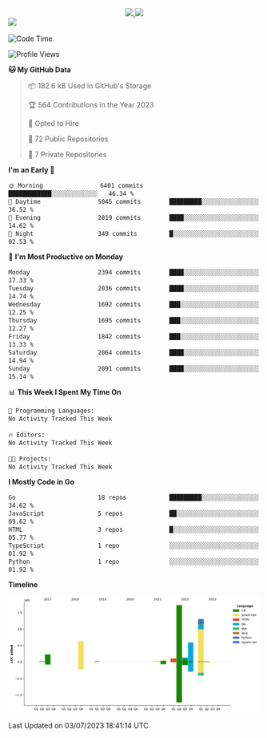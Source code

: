 <div align="center">
  <a href="https://github.com/arielsrv">
    <img height="180em" src="https://github-readme-stats.vercel.app/api?username=arielsrv&show_icons=true&theme=radical&include_all_commits=true&count_private=true"/>
    <img height="180em" src="https://github-readme-stats.vercel.app/api/top-langs/?username=arielsrv&layout=compact&langs_count=10&theme=radical"/>
 </a>
</div>

<div>
  <a href="https://www.linkedin.com/in/arielpineiro/" target="_blank">
    <img src="https://img.shields.io/badge/-LinkedIn-%230077B5?style=for-the-badge&logo=linkedin&logoColor=white" target="_blank">
  </a>
</div>

<!--START_SECTION:waka-->
![Code Time](http://img.shields.io/badge/Code%20Time-0%20secs-blue)

![Profile Views](http://img.shields.io/badge/Profile%20Views-1-blue)

**🐱 My GitHub Data** 

> 📦 182.6 kB Used in GitHub's Storage 
 > 
> 🏆 564 Contributions in the Year 2023
 > 
> 💼 Opted to Hire
 > 
> 📜 72 Public Repositories 
 > 
> 🔑 7 Private Repositories 
 > 
**I'm an Early 🐤** 

```text
🌞 Morning                6401 commits        ████████████░░░░░░░░░░░░░   46.34 % 
🌆 Daytime                5045 commits        █████████░░░░░░░░░░░░░░░░   36.52 % 
🌃 Evening                2019 commits        ████░░░░░░░░░░░░░░░░░░░░░   14.62 % 
🌙 Night                  349 commits         █░░░░░░░░░░░░░░░░░░░░░░░░   02.53 % 
```
📅 **I'm Most Productive on Monday** 

```text
Monday                   2394 commits        ████░░░░░░░░░░░░░░░░░░░░░   17.33 % 
Tuesday                  2036 commits        ████░░░░░░░░░░░░░░░░░░░░░   14.74 % 
Wednesday                1692 commits        ███░░░░░░░░░░░░░░░░░░░░░░   12.25 % 
Thursday                 1695 commits        ███░░░░░░░░░░░░░░░░░░░░░░   12.27 % 
Friday                   1842 commits        ███░░░░░░░░░░░░░░░░░░░░░░   13.33 % 
Saturday                 2064 commits        ████░░░░░░░░░░░░░░░░░░░░░   14.94 % 
Sunday                   2091 commits        ████░░░░░░░░░░░░░░░░░░░░░   15.14 % 
```


📊 **This Week I Spent My Time On** 

```text
💬 Programming Languages: 
No Activity Tracked This Week

🔥 Editors: 
No Activity Tracked This Week

🐱‍💻 Projects: 
No Activity Tracked This Week
```

**I Mostly Code in Go** 

```text
Go                       18 repos            █████████░░░░░░░░░░░░░░░░   34.62 % 
JavaScript               5 repos             ██░░░░░░░░░░░░░░░░░░░░░░░   09.62 % 
HTML                     3 repos             █░░░░░░░░░░░░░░░░░░░░░░░░   05.77 % 
TypeScript               1 repo              ░░░░░░░░░░░░░░░░░░░░░░░░░   01.92 % 
Python                   1 repo              ░░░░░░░░░░░░░░░░░░░░░░░░░   01.92 % 
```



**Timeline**

![Lines of Code chart](https://raw.githubusercontent.com/arielsrv/arielsrv/main/assets/bar_graph.png)


 Last Updated on 03/07/2023 18:41:14 UTC
<!--END_SECTION:waka-->
